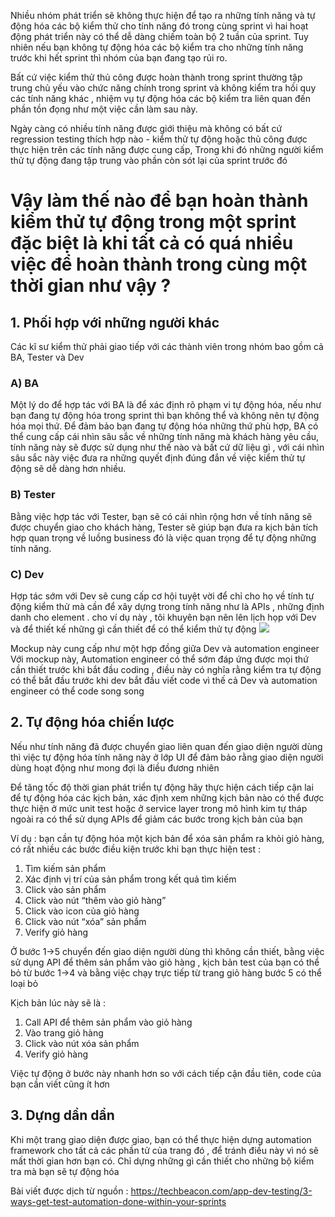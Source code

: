 Nhiều nhóm phát triển sẽ không thực hiện để tạo ra những tính năng và tự động hóa các bộ kiểm thử cho tính năng đó trong cùng sprint vì hai hoạt động phát triển này có thể dễ dàng chiếm toàn bộ 2 tuần của sprint. Tuy nhiên nếu bạn không tự động hóa các bộ kiểm tra cho những tính năng trước khi hết sprint thì nhóm của bạn đang tạo rủi ro.

Bất cứ việc kiểm thử thủ công được hoàn thành trong sprint thường tập trung chủ yếu vào chức năng chính trong sprint và không kiểm tra hồi quy các tính năng khác , nhiệm vụ tự động hóa các bộ kiểm tra liên quan đến phần tồn đọng như một việc cần làm sau này.

Ngày càng có nhiều tính năng được giới thiệu mà không có bất cứ regression testing thích hợp nào - kiểm thử tự động hoặc thủ công được thực hiện trên các tính năng được cung cấp, Trong khi đó những người kiểm thử tự động đang tập trung vào phần còn sót lại của sprint trước đó
#  Vậy làm thế nào để bạn hoàn thành kiểm thử tự động trong một sprint đặc biệt là khi tất cả có quá nhiều việc để hoàn thành trong cùng một thời gian như vậy ?
## 1. Phối hợp với những người khác
Các kĩ sư kiểm thử phải giao tiếp với các thành viên trong nhóm bao gồm cả BA, Tester và Dev
### A) BA
Một lý do để hợp tác với BA là để xác định rõ phạm vi tự động hóa, nếu như bạn đang  tự động hóa trong sprint thì bạn không thể và không nên tự động hóa mọi thứ.
Để đảm bảo bạn đang tự động hóa những thứ phù hợp, BA có thể cung cấp cái nhìn sâu sắc về những tính năng mà khách hàng yêu cầu, tính năng này sẽ được sử dụng như thế nào và bất cứ dữ liệu gì , với cái nhìn sâu sắc này việc đưa ra những quyết định đúng đắn về việc kiểm thử tự động sẽ dễ dàng hơn nhiều.
### B) Tester
Bằng việc hợp tác với Tester, bạn sẽ có cái nhìn rộng hơn về tính năng sẽ được chuyển giao cho khách hàng, Tester sẽ giúp bạn đưa ra kịch bản tích hợp quan trọng về luồng business đó là việc quan trọng để tự động những tính năng.
### C) Dev
Hợp tác sớm với Dev sẽ cung cấp cơ hội tuyệt vời để chỉ cho họ về tính tự động kiểm thử mà cần để xây dựng trong tính năng như là APIs , những định danh cho element . cho ví dụ này , tôi khuyên bạn nên lên lịch họp với Dev và để thiết kế những gì cần thiết để có thể kiểm thử tự động 
![](https://images.viblo.asia/c60a9d33-ec3f-4230-a4d0-e5b227fd8045.png)

Mockup này cung cấp như một hợp đồng giữa Dev và automation engineer
Với mockup này, Automation engineer có thể sớm đáp ứng được mọi thứ cần thiết trước khi bắt đầu coding , điều này có nghĩa rằng kiểm tra tự động có thể bắt đầu trước khi dev bắt đầu viết code vì thế cả  Dev và automation engineer có thể code song song
## 2. Tự động hóa chiến lược
Nếu như tính năng đã được chuyển giao liên quan đến giao diện người dùng thì việc tự động hóa tính năng này ở lớp UI để đảm bảo rằng giao diện người dùng hoạt động như mong đợi là điều đương nhiên

Để tăng tốc độ thời gian phát triển tự động hãy thực hiện cách tiếp cận lai để tự động hóa các kịch bản, xác định xem những kịch bản nào có thể được thực hiện ở mức unit test hoặc ở service layer trong mô hình kim tự tháp ngoài ra có thể sử dụng APIs để giảm các bước trong kịch bản của bạn

Ví dụ : bạn cần tự động hóa một kịch bản để xóa sản phẩm ra khỏi giỏ hàng, có rất nhiều các bước điều kiện trước khi bạn thực hiện test : 
1. Tìm kiếm sản phẩm 
2. Xác định vị trí của sản phẩm trong kết quả tìm kiếm
3. Click vào sản phẩm
4. Click vào nút “thêm vào giỏ hàng”
5. Click vào icon của giỏ hàng
6. Click vào nút “xóa” sản phẩm
7. Verify giỏ hàng

Ở bước 1->5 chuyển đến giao diện người dùng thì không cần thiết, bằng việc sử dụng API để thêm sản phẩm vào giỏ hàng , kịch bản test của bạn có thể bỏ từ bước 1->4 và bằng việc chạy trực tiếp từ trang giỏ hàng bước 5 có thể loại bỏ

Kịch bản lúc này sẽ là : 
1. Call API để thêm sản phẩm vào giỏ hàng
2. Vào trang giỏ hàng
3. Click vào nút xóa sản phẩm 
4. Verify giỏ hàng

Việc tự động ở bước này nhanh hơn so với cách tiếp cận đầu tiên, code của bạn cần viết cũng ít hơn 
## 3. Dựng dần dần
Khi một trang giao diện được giao, bạn có thể thực hiện dựng automation framework cho tất cả các phần tử của trang đó , để tránh điều này vì nó sẽ mất thời gian hơn bạn có. Chỉ dựng những gì cần thiết cho những bộ kiểm tra mà bạn sẽ tự động hóa


Bài viết được dịch từ nguồn : https://techbeacon.com/app-dev-testing/3-ways-get-test-automation-done-within-your-sprints